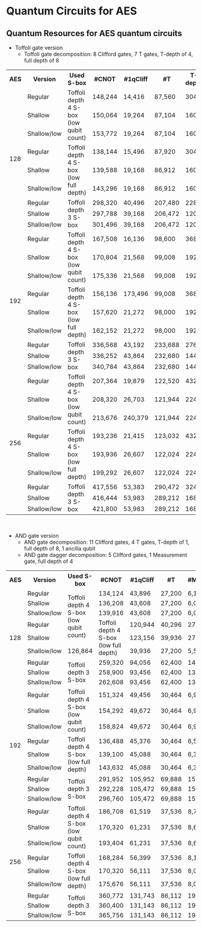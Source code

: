 # Quantum Circuits for AES

## Quantum Resources for AES quantum circuits

- Toffoli gate version
  - Toffoli gate decomposition: 8 Clifford gates, 7 T gates, T-depth of 4, full depth of 8

 
 <!--table block-->
  <table>
  <tr>
    <th>AES</th>
    <th>Version</th>
    <th>Used S-box</th>
    <th>#CNOT</th>
    <th>#1qCliff</th>
    <th>#T</th>
    <th>T-depth</th>
    <th>#qubit</th>
    <th>Full depth</th>
  </tr>
  <tr>
    <td rowspan="9">128</td>
    <td>Regular</td>
    <td rowspan="3">Toffoli depth 4 S-box (low qubit count)</td>
    <td>148,244</td>
    <td>14,416</td>
    <td>87,560</td>
    <td>304</td>
    <td>2,736</td>
    <td>1,288</td>
  </tr>
  <tr>
    <td>Shallow</td>
    <td>150,064</td>
    <td>19,264</td>
    <td>87,104</td>
    <td>160</td>
    <td>3,048</td>
    <td>776</td>
  </tr>
  <tr>
    <td>Shallow/low</td>
    <td>153,772</td>
    <td>19,264</td>
    <td>87,104</td>
    <td>160</td>
    <td>4,200</td>
    <td>748</td>
  </tr>
  <tr>
    <td>Regular</td>
    <td rowspan="3">Toffoli depth 4 S-box (low full depth)</td>
    <td>138,144</td>
    <td>15,496</td>
    <td>87,920</td>
    <td>304</td>
    <td>2,896</td>
    <td>1,090</td>
  </tr>
  <tr>
    <td>Shallow</td>
    <td>139,588</td>
    <td>19,168</td>
    <td>86,912</td>
    <td>160</td>
    <td>3,268</td>
    <td>686</td>
  </tr>
  <tr>
    <td>Shallow/low</td>
    <td>143,296</td>
    <td>19,168</td>
    <td>86,912</td>
    <td>160</td>
    <td>4,420</td>
    <td>667</td>
  </tr>
  <tr>
    <td>Regular</td>
    <td rowspan="3">Toffoli depth 3 S-box</td>
    <td>298,320</td>
    <td>40,496</td>
    <td>207,480</td>
    <td>228</td>
    <td>4,256</td>
    <td>1,069</td>
  </tr>
  <tr>
    <td>Shallow</td>
    <td>297,788</td>
    <td>39,168</td>
    <td>206,472</td>
    <td>120</td>
    <td>6,128</td>
    <td>665</td>
  </tr>
  <tr>
    <td>Shallow/low</td>
    <td>301,496</td>
    <td>39,168</td>
    <td>206,472</td>
    <td>120</td>
    <td>7,280</td>
    <td>647</td>
  </tr>
  <tr>
    <td rowspan="9">192</td>
    <td>Regular</td>
    <td rowspan="3">Toffoli depth 4 S-box (low qubit count)</td>
    <td>167,508</td>
    <td>16,136</td>
    <td>98,600</td>
    <td>368</td>
    <td>3,056</td>
    <td>1,534</td>
  </tr>
  <tr>
    <td>Shallow</td>
    <td>170,804</td>
    <td>21,568</td>
    <td>99,008</td>
    <td>192</td>
    <td>3,368</td>
    <td>932</td>
  </tr>
  <tr>
    <td>Shallow/low</td>
    <td>175,336</td>
    <td>21,568</td>
    <td>99,008</td>
    <td>192</td>
    <td>4,776</td>
    <td>900</td>
  </tr>
  <tr>
    <td>Regular</td>
    <td rowspan="3">Toffoli depth 4 S-box (low full depth)</td>
    <td>156,136</td>
    <td>173,496</td>
    <td>99,008</td>
    <td>368</td>
    <td>3,216</td>
    <td>1,294</td>
  </tr>
  <tr>
    <td>Shallow</td>
    <td>157,620</td>
    <td>21,272</td>
    <td>98,000</td>
    <td>192</td>
    <td>3,588</td>
    <td>819</td>
  </tr>
  <tr>
    <td>Shallow/low</td>
    <td>162,152</td>
    <td>21,272</td>
    <td>98,000</td>
    <td>192</td>
    <td>4,996</td>
    <td>797</td>
  </tr>
  <tr>
    <td>Regular</td>
    <td rowspan="3">Toffoli depth 3 S-box</td>
    <td>336,568</td>
    <td>43,192</td>
    <td>233,688</td>
    <td>276</td>
    <td>4,576</td>
    <td>1,270</td>
  </tr>
  <tr>
    <td>Shallow</td>
    <td>336,252</td>
    <td>43,864</td>
    <td>232,680</td>
    <td>144</td>
    <td>6,448</td>
    <td>795</td>
  </tr>
  <tr>
    <td>Shallow/low</td>
    <td>340,784</td>
    <td>43,864</td>
    <td>232,680</td>
    <td>144</td>
    <td>7,856</td>
    <td>773</td>
  </tr>
  <tr>
    <td rowspan="9">256</td>
    <td>Regular</td>
    <td rowspan="3">Toffoli depth 4 S-box (low qubit count)</td>
    <td>207,364</td>
    <td>19,879</td>
    <td>122,520</td>
    <td>432</td>
    <td>3,376</td>
    <td>1,798</td>
  </tr>
  <tr>
    <td>Shallow</td>
    <td>208,320</td>
    <td>26,703</td>
    <td>121,944</td>
    <td>224</td>
    <td>3,688</td>
    <td>1,086</td>
  </tr>
  <tr>
    <td>Shallow/low</td>
    <td>213,676</td>
    <td>240,379</td>
    <td>121,944</td>
    <td>224</td>
    <td>5,352</td>
    <td>1,047</td>
  </tr>
  <tr>
    <td>Regular</td>
    <td rowspan="3">Toffoli depth 4 S-box (low full depth)</td>
    <td>193,236</td>
    <td>21,415</td>
    <td>123,032</td>
    <td>432</td>
    <td>3,536</td>
    <td>1,516</td>
  </tr>
  <tr>
    <td>Shallow</td>
    <td>193,936</td>
    <td>26,607</td>
    <td>122,024</td>
    <td>224</td>
    <td>3,908</td>
    <td>960</td>
  </tr>
  <tr>
    <td>Shallow/low</td>
    <td>199,292</td>
    <td>26,607</td>
    <td>122,024</td>
    <td>224</td>
    <td>5,572</td>
    <td>934</td>
  </tr>
  <tr>
    <td>Regular</td>
    <td rowspan="3">Toffoli depth 3 S-box</td>
    <td>417,556</td>
    <td>53,383</td>
    <td>290,472</td>
    <td>324</td>
    <td>4,896</td>
    <td>1,488</td>
  </tr>
  <tr>
    <td>Shallow</td>
    <td>416,444</td>
    <td>53,983</td>
    <td>289,212</td>
    <td>168</td>
    <td>6,768</td>
    <td>933</td>
  </tr>
  <tr>
    <td>Shallow/low</td>
    <td>421,800</td>
    <td>53,983</td>
    <td>289,212</td>
    <td>168</td>
    <td>8,432</td>
    <td>907</td>
  </tr>
</table>
<!--/table block-->

<br>

- AND gate version
  - AND gate decomposition: 11 Clifford gates, 4 T gates, T-depth of 1, full depth of 8, 1 ancilla qubit
  - AND gate dagger decomposition: 5 Clifford gates, 1 Measurement gate, full depth of 4
  
<table>
  <tr>
    <th>AES</th>
    <th>Version</th>
    <th>Used S-box</th>
    <th>#CNOT</th>
    <th>#1qCliff</th>
    <th>#T</th>
    <th>#Measure</th>
    <th>T-depth</th>
    <th>#qubit </th>
    <th>Full depth</th>
  </tr>
  <tr>
    <td rowspan="9">128</td>
    <td>Regular</td>
    <td rowspan="5">Toffoli depth 4 S-box (low qubit count)</td>
    <td>134,124</td>
    <td>43,896</td>
    <td>27,200</td>
    <td>6,120</td>
    <td>40</td>
    <td>2,968</td>
    <td>1,021</td>
  </tr>
  <tr>
    <td>Shallow</td>
    <td>136,208</td>
    <td>43,608</td>
    <td>27,200</td>
    <td>6,024</td>
    <td>40</td>
    <td>3,408</td>
    <td>716</td>
  </tr>
  <tr>
    <td>Shallow/low</td>
    <td>139,916</td>
    <td>43,608</td>
    <td>27,200</td>
    <td>6,024</td>
    <td>40</td>
    <td>4,688</td>
    <td>684</td>
  </tr>
  <tr>
    <td>Regular</td>
    <td rowspan="3">Toffoli depth 4 S-box (low full depth)</td>
    <td>120,944</td>
    <td>40,296</td>
    <td>27,200</td>
    <td>5,760</td>
    <td>40</td>
    <td>3,160</td>
    <td>826</td>
  </tr>
  <tr>
    <td>Shallow</td>
    <td>123,156</td>
    <td>39,936</td>
    <td>27,200</td>
    <td>5,580</td>
    <td>40</td>
    <td>3,700</td>
    <td>666</td>
  </tr>
  <tr>
    <td>Shallow/low</td>
    <td>126,864</td>
    <td>39,936</td>
    <td>27,200</td>
    <td>5,580</td>
    <td>40</td>
    <td>4,852</td>
    <td>647</td>
  </tr>
  <tr>
    <td>Regular</td>
    <td rowspan="3">Toffoli depth 3 S-box</td>
    <td>259,320</td>
    <td>94,056</td>
    <td>62,400</td>
    <td>14,040</td>
    <td>30</td>
    <td>4,864</td>
    <td>895</td>
  </tr>
  <tr>
    <td>Shallow</td>
    <td>258,900</td>
    <td>93,456</td>
    <td>62,400</td>
    <td>13,860</td>
    <td>30</td>
    <td>6,864</td>
    <td>635</td>
  </tr>
  <tr>
    <td>Shallow/low</td>
    <td>262,608</td>
    <td>93,456</td>
    <td>62,400</td>
    <td>13,860</td>
    <td>30</td>
    <td>8,016</td>
    <td>617</td>
  </tr>
  <tr>
    <td rowspan="9">192</td>
    <td>Regular</td>
    <td rowspan="3">Toffoli depth 4 S-box (low qubit count)</td>
    <td>151,324</td>
    <td>49,456</td>
    <td>30,464</td>
    <td>6,936</td>
    <td>48</td>
    <td>3,288</td>
    <td>1,209</td>
  </tr>
  <tr>
    <td>Shallow</td>
    <td>154,292</td>
    <td>49,672</td>
    <td>30,464</td>
    <td>6,976</td>
    <td>48</td>
    <td>3,728</td>
    <td>855</td>
  </tr>
  <tr>
    <td>Shallow/low</td>
    <td>158,824</td>
    <td>49,672</td>
    <td>30,464</td>
    <td>6,976</td>
    <td>48</td>
    <td>5,264</td>
    <td>817</td>
  </tr>
  <tr>
    <td>Regular</td>
    <td rowspan="3">Toffoli depth 4 S-box (low full depth)</td>
    <td>136,488</td>
    <td>45,376</td>
    <td>30,464</td>
    <td>6,528</td>
    <td>48</td>
    <td>3,480</td>
    <td>975</td>
  </tr>
  <tr>
    <td>Shallow</td>
    <td>139,100</td>
    <td>45,088</td>
    <td>30,464</td>
    <td>6,384</td>
    <td>48</td>
    <td>4,020</td>
    <td>795</td>
  </tr>
  <tr>
    <td>Shallow/low</td>
    <td>143,632</td>
    <td>45,088</td>
    <td>30,464</td>
    <td>6,384</td>
    <td>48</td>
    <td>5,428</td>
    <td>773</td>
  </tr>
  <tr>
    <td>Regular</td>
    <td rowspan="3">Toffoli depth 3 S-box</td>
    <td>291,952</td>
    <td>105,952</td>
    <td>69,888</td>
    <td>15,912</td>
    <td>36</td>
    <td>5,184</td>
    <td>895</td>
  </tr>
  <tr>
    <td>Shallow</td>
    <td>292,228</td>
    <td>105,472</td>
    <td>69,888</td>
    <td>15,768</td>
    <td>36</td>
    <td>7,184</td>
    <td>759</td>
  </tr>
  <tr>
    <td>Shallow/low</td>
    <td>296,760</td>
    <td>105,472</td>
    <td>69,888</td>
    <td>15,768</td>
    <td>36</td>
    <td>8,592</td>
    <td>737</td>
  </tr>
  <tr>
    <td rowspan="9">256</td>
    <td>Regular</td>
    <td rowspan="3">Toffoli depth 4 S-box (low qubit count)</td>
    <td>186,708</td>
    <td>61,519</td>
    <td>37,536</td>
    <td>8,704</td>
    <td>56</td>
    <td>3,608</td>
    <td>1,415</td>
  </tr>
  <tr>
    <td>Shallow</td>
    <td>170,320</td>
    <td>61,231</td>
    <td>37,536</td>
    <td>8,608</td>
    <td>56</td>
    <td>4,048</td>
    <td>1,002</td>
  </tr>
  <tr>
    <td>Shallow/low</td>
    <td>193,404</td>
    <td>61,231</td>
    <td>37,536</td>
    <td>8,608</td>
    <td>56</td>
    <td>5,712</td>
    <td>957</td>
  </tr>
  <tr>
    <td>Regular</td>
    <td rowspan="3">Toffoli depth 4 S-box (low full depth)</td>
    <td>168,284</td>
    <td>56,399</td>
    <td>37,536</td>
    <td>8,192</td>
    <td>56</td>
    <td>3,800</td>
    <td>1,139</td>
  </tr>
  <tr>
    <td>Shallow</td>
    <td>170,320</td>
    <td>56,111</td>
    <td>37,536</td>
    <td>8,048</td>
    <td>56</td>
    <td>4,340</td>
    <td>932</td>
  </tr>
  <tr>
    <td>Shallow/low</td>
    <td>175,676</td>
    <td>56,111</td>
    <td>37,536</td>
    <td>8,048</td>
    <td>56</td>
    <td>6,004</td>
    <td>906</td>
  </tr>
  <tr>
    <td>Regular</td>
    <td rowspan="3">Toffoli depth 3 S-box</td>
    <td>360,772</td>
    <td>131,743</td>
    <td>86,112</td>
    <td>19,968</td>
    <td>42</td>
    <td>5,504</td>
    <td>1,238</td>
  </tr>
  <tr>
    <td>Shallow</td>
    <td>360,400</td>
    <td>131,143</td>
    <td>86,112</td>
    <td>19,788</td>
    <td>42</td>
    <td>7,504</td>
    <td>891</td>
  </tr>
  <tr>
    <td>Shallow/low</td>
    <td>365,756</td>
    <td>131,143</td>
    <td>86,112</td>
    <td>19,788</td>
    <td>42</td>
    <td>9,168</td>
    <td>865</td>
  </tr>
</table>

